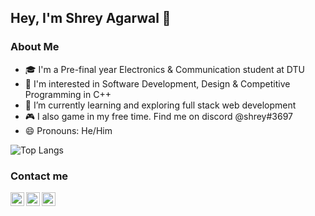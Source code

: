 ## Hey, I'm Shrey Agarwal 👋

### About Me
- 🎓 I'm a Pre-final year Electronics & Communication student at DTU 
- 👀 I'm interested in Software Development, Design & Competitive Programming in C++ 
- 🌱 I’m currently learning and exploring full stack web development
- 🎮 I also game in my free time. Find me on discord @shrey#3697 
- 😄 Pronouns: He/Him
<!--
**shreyagarwal13/shreyagarwal13** is a ✨ _special_ ✨ repository because its `README.md` (this file) appears on your GitHub profile.

Here are some ideas to get you started:

- 🔭 I’m currently working on ...
- 🌱 I’m currently learning ...
- 👯 I’m looking to collaborate on ...
- 🤔 I’m looking for help with ...
- 💬 Ask me about ...
- 📫 How to reach me: ...
- 😄 Pronouns: ...
- ⚡ Fun fact: ...
-->

<!-- ![Shrey's GitHub stats](https://github-readme-stats.vercel.app/api?username=shreyagarwal13&show_icons=true&hide=prs) -->
![Top Langs](https://github-readme-stats.vercel.app/api/top-langs/?username=shreyagarwal13&layout=compact&hide=jupyter%20notebook)



### Contact me

<p align="center">
  <a href="https://in.linkedin.com/in/shreyagarwal13/">
    <img align="left" alt="Shrey's LinkedIn" width="22px" src="https://www.flaticon.com/svg/static/icons/svg/1409/1409945.svg" />
  </a>
  <a href="https://github.com/shreyagarwal13">
    <img align="left" alt="Shrey's GitHub" width="22px" src="https://www.flaticon.com/svg/static/icons/svg/270/270798.svg" />
  </a>
  <a href="mailto:shreyagarwal406@gmail.com">
    <img align="left" alt="Shrey's GMail" width="22px" src="https://image.flaticon.com/icons/png/512/732/732200.png" />
  </a>  
</p>
